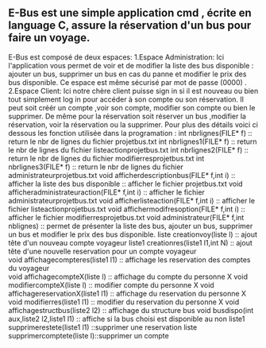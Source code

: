 E-Bus est une simple application cmd , écrite en language C, assure la réservation d'un bus pour faire un voyage. 
----------------------------------------------------------------------------------------------------------------------------------------------------------------------------------------------------------------------------------------------------------------------------------------------------------------------------------------------------------------
E-Bus est composé de deux espaces:
1.Espace Administration:
Ici l'application vous permet de voir et de modifier la liste des bus disponible : ajouter un bus, supprimer un bus en cas du panne et modifier le prix des bus disponible.
Ce espace est même sécurisé par mot de passe (0000) .
2.Espace Client:
Ici notre chère client puisse sign in si il est nouveau ou bien tout simplement log in pour accéder à son compte ou son réservation.
Il peut soit créér un compte ,voir son compte, modifier son compte ou bien le supprimer.
De même pour la réservation soit réserver un bus ,modifier la réservation, voir la réservation ou la supprimer.
Pour plus des détails  voici ci dessous  les fonction utilisée dans la programation :
	int nbrlignes(FILE* f) :: return le nbr de lignes du fichier projetbus.txt
	int nbrlignes1(FILE* f) :: return le nbr de lignes du fichier listeactionprojetbus.txt
	int nbrlignes2(FILE* f) :: return le nbr de lignes du fichier modifierresprojetbus.txt
	int nbrlignes3(FILE* f) :: return le nbr de lignes du fichier administrateurprojetbus.txt
	void afficherdescriptionbus(FILE* f,int i) :: afficher la liste des bus disponible :: afficher le fichier projetbus.txt
	void afficheradministrateuraction(FILE* f,int i) :: afficher le fichier administrateurprojetbus.txt
	void afficherlisteaction(FILE* f,int i)   :: afficher le fichier listeactionprojetbus.txt
	void affichermodifresoption(FILE* f,int i)  :: afficher le fichier modifierresprojetbus.txt
	void administrateur(FILE* f,int nblignes) :: permet de présenter la liste des bus, ajouter un bus, supprimer un bus et modifier le prix des bus disponible.
	liste creationvoy(liste l) :: ajout tête d'un nouveau compte voyageur
	liste1 creationres(liste1 l1,int N) :: ajout tête d'une nouvelle reservation pour un compte voyageur  
	void affichagecompteres(liste1 l1) :: affichage les reservation des comptes du voyageur  
	void affichagecompteX(liste l) ::  affichage du compte du personne X
	void modifiercompteX(liste l) :: modifier compte du personne X
	void affichagereservationX(liste1 l1) ::  affichage du reservation du personne X
  void modifierres(liste1 l1) :: modifier du reservation du personne X
  void affichagestructbus(liste2 l2) :: affichage du structure bus
  void busdispo(int aux,liste2 l2,liste1 l1) :: affiche si la bus choisi est disponible au non
	liste1 supprimerestete(liste1 l1) ::supprimer une reservation
        liste supprimercomptete(liste l)::supprimer un compte

